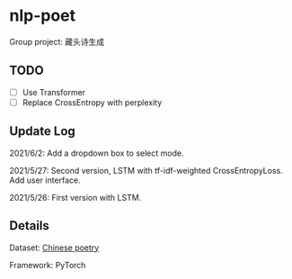 # nlp-poet

Group project: 藏头诗生成

## TODO

- [ ] Use Transformer
- [ ] Replace CrossEntropy with perplexity

## Update Log

2021/6/2: Add a dropdown box to select mode.

2021/5/27: Second version, LSTM with tf-idf-weighted CrossEntropyLoss. Add user interface.

2021/5/26: First version with LSTM.

## Details

Dataset: [Chinese poetry](https://github.com/chinese-poetry/chinese-poetry)

Framework: PyTorch
